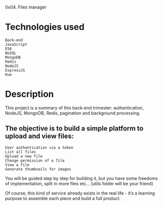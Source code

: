 0x04. Files manager

Technologies used
=================
    Back-end
    JavaScript
    ES6
    NoSQL
    MongoDB
    Redis
    NodeJS
    ExpressJS
    Kue

Description
===========
This project is a summary of this back-end trimester: authentication, NodeJS, MongoDB, Redis, pagination and background processing.

The objective is to build a simple platform to upload and view files:
--------------------------------------------------------------------
    User authentication via a token
    List all files
    Upload a new file
    Change permission of a file
    View a file
    Generate thumbnails for images
You will be guided step by step for building it, but you have some freedoms of implementation, split in more files etc… (utils folder will be your friend)

Of course, this kind of service already exists in the real life - it’s a learning purpose to assemble each piece and build a full product.
